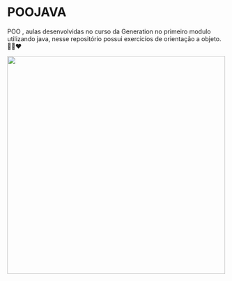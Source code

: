 # POOJAVA

POO  , aulas desenvolvidas no curso da Generation no primeiro modulo utilizando java, nesse repositório possui exercicíos de orientação a objeto. 👨‍💻❤

 <img align='right flex-center' src="https://media-exp1.licdn.com/dms/image/C4D0BAQFwXinJMoidnQ/company-logo_200_200/0/1560892001772?e=1641427200&v=beta&t=vOW5nl593DGulpsAUk6Fqruk9vf0RT_p9OXfS-347P0" width="500">
